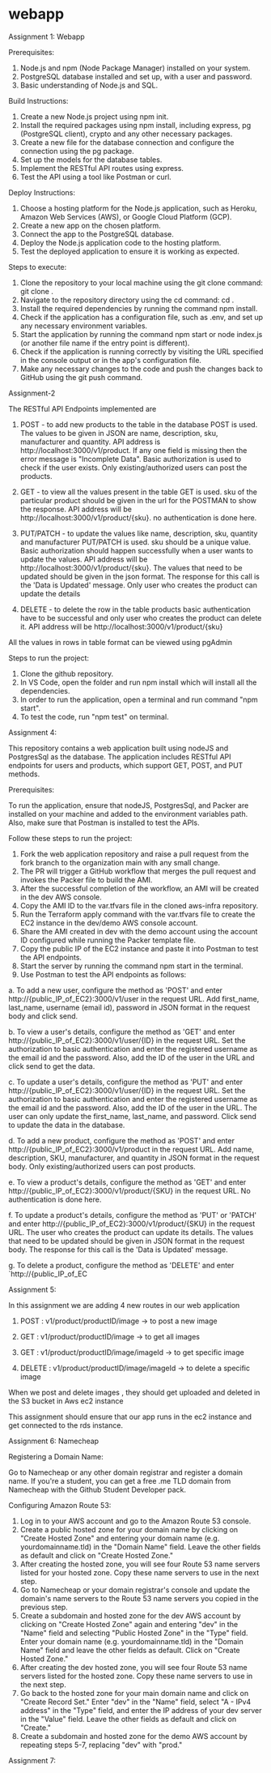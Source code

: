# webapp

Assignment 1: Webapp


Prerequisites:

1. Node.js and npm (Node Package Manager) installed on your system.
2. PostgreSQL database installed and set up, with a user and password.
3. Basic understanding of Node.js and SQL.

Build Instructions:

1. Create a new Node.js project using npm init.
2. Install the required packages using npm install, including express, pg (PostgreSQL client), crypto and any other necessary packages.
3. Create a new file for the database connection and configure the connection using the pg package.
4. Set up the models for the database tables.
5. Implement the RESTful API routes using express.
6. Test the API using a tool like Postman or curl.

Deploy Instructions:

1. Choose a hosting platform for the Node.js application, such as Heroku, Amazon Web Services (AWS), or Google Cloud Platform (GCP).
2. Create a new app on the chosen platform.
3. Connect the app to the PostgreSQL database.
4. Deploy the Node.js application code to the hosting platform.
5. Test the deployed application to ensure it is working as expected.

Steps to execute:

1. Clone the repository to your local machine using the git clone command: git clone <repository-url>.
2. Navigate to the repository directory using the cd command: cd <repository-directory>.
3. Install the required dependencies by running the command npm install.
4. Check if the application has a configuration file, such as .env, and set up any necessary environment variables.
5. Start the application by running the command npm start or node index.js (or another file name if the entry point is different).
6. Check if the application is running correctly by visiting the URL specified in the console output or in the app's configuration file.
7. Make any necessary changes to the code and push the changes back to GitHub using the git push command.

Assignment-2

The RESTful API Endpoints implemented are

1. POST - to add new products to the table in the database POST is used. The values to be given in JSON are name, description, sku, manufacturer and quantity. API address is http://localhost:3000/v1/product. If any one field is missing then the error message is "Incomplete Data". Basic authorization is used to check if the user exists. Only existing/authorized users can post the products.
 
2. GET - to view all the values present in the table GET is used. sku of the particular product should be given in the url for the POSTMAN to show the response. API address will be http://localhost:3000/v1/product/{sku}. no authentication is done here.
 
3. PUT/PATCH - to update the values like name, description, sku, quantity and manufacturer PUT/PATCH is used. sku should be a unique value. Basic authorization should happen successfully when a user wants to update the values. API address will be http://localhost:3000/v1/product/{sku}. The values that need to be updated should be given in the json format. The response for this call is the 'Data is Updated' message. Only user who creates the product can update the details

4. DELETE - to delete the row in the table products basic authentication have to be successful and only user who creates the product can delete it. API address will be http://localhost:3000/v1/product/{sku}

All the values in rows in table format can be viewed using pgAdmin

Steps to run the project:

1. Clone the github repository.
2. In VS Code, open the folder and run npm install which will install all the dependencies.
3. In order to run the application, open a terminal and run command "npm start".
4. To test the code, run "npm test" on terminal.

Assignment 4:

This repository contains a web application built using nodeJS and PostgresSql as the database. The application includes RESTful API endpoints for users and products, which support GET, POST, and PUT methods.

Prerequisites:

To run the application, ensure that nodeJS, PostgresSql, and Packer are installed on your machine and added to the environment variables path. Also, make sure that Postman is installed to test the APIs.

Follow these steps to run the project:

1. Fork the web application repository and raise a pull request from the fork branch to the organization main with any small change.
2. The PR will trigger a GitHub workflow that merges the pull request and invokes the Packer file to build the AMI.
3. After the successful completion of the workflow, an AMI will be created in the dev AWS console.
4. Copy the AMI ID to the var.tfvars file in the cloned aws-infra repository.
5. Run the Terraform apply command with the var.tfvars file to create the EC2 instance in the dev/demo AWS console account.
6. Share the AMI created in dev with the demo account using the account ID configured while running the Packer template file.
7. Copy the public IP of the EC2 instance and paste it into Postman to test the API endpoints.
8. Start the server by running the command npm start in the terminal.
9. Use Postman to test the API endpoints as follows:

a. To add a new user, configure the method as 'POST' and enter http://{public_IP_of_EC2}:3000/v1/user in the request URL. Add first_name, last_name, username (email id), password in JSON format in the request body and click send.

b. To view a user's details, configure the method as 'GET' and enter http://{public_IP_of_EC2}:3000/v1/user/{ID} in the request URL. Set the authorization to basic authentication and enter the registered username as the email id and the password. Also, add the ID of the user in the URL and click send to get the data.

c. To update a user's details, configure the method as 'PUT' and enter http://{public_IP_of_EC2}:3000/v1/user/{ID} in the request URL. Set the authorization to basic authentication and enter the registered username as the email id and the password. Also, add the ID of the user in the URL. The user can only update the first_name, last_name, and password. Click send to update the data in the database.

d. To add a new product, configure the method as 'POST' and enter http://{public_IP_of_EC2}:3000/v1/product in the request URL. Add name, description, SKU, manufacturer, and quantity in JSON format in the request body. Only existing/authorized users can post products.

e. To view a product's details, configure the method as 'GET' and enter http://{public_IP_of_EC2}:3000/v1/product/{SKU} in the request URL. No authentication is done here.

f. To update a product's details, configure the method as 'PUT' or 'PATCH' and enter http://{public_IP_of_EC2}:3000/v1/product/{SKU} in the request URL. The user who creates the product can update its details. The values that need to be updated should be given in JSON format in the request body. The response for this call is the 'Data is Updated' message.

g. To delete a product, configure the method as 'DELETE' and enter `http://{public_IP_of_EC

Assignment 5:

In this assignment we are adding 4 new routes in our web application

1. POST : v1/product/productID/image -> to post a new image

2. GET : v1/product/productID/image -> to get all images

3. GET : v1/product/productID/image/imageId -> to get specific image

4. DELETE : v1/product/productID/image/imageId -> to delete a specific image

When we post and delete images , they should get uploaded and deleted in the S3 bucket in Aws ec2 instance

This assignment should ensure that our app runs in the ec2 instance and get connected to the rds instance.

Assignment 6: Namecheap

Registering a Domain Name:

Go to Namecheap or any other domain registrar and register a domain name. If you're a student, you can get a free .me TLD domain from Namecheap with the Github Student Developer pack.

Configuring Amazon Route 53:

1. Log in to your AWS account and go to the Amazon Route 53 console.
2. Create a public hosted zone for your domain name by clicking on "Create Hosted Zone" and entering your domain name (e.g. yourdomainname.tld) in the "Domain Name" field. Leave the other fields as default and click on "Create Hosted Zone."
3. After creating the hosted zone, you will see four Route 53 name servers listed for your hosted zone. Copy these name servers to use in the next step.
4. Go to Namecheap or your domain registrar's console and update the domain's name servers to the Route 53 name servers you copied in the previous step.
5. Create a subdomain and hosted zone for the dev AWS account by clicking on "Create Hosted Zone" again and entering "dev" in the "Name" field and selecting "Public Hosted Zone" in the "Type" field. Enter your domain name (e.g. yourdomainname.tld) in the "Domain Name" field and leave the other fields as default. Click on "Create Hosted Zone."
6. After creating the dev hosted zone, you will see four Route 53 name servers listed for the hosted zone. Copy these name servers to use in the next step.
7. Go back to the hosted zone for your main domain name and click on "Create Record Set." Enter "dev" in the "Name" field, select "A - IPv4 address" in the "Type" field, and enter the IP address of your dev server in the "Value" field. Leave the other fields as default and click on "Create."
8. Create a subdomain and hosted zone for the demo AWS account by repeating steps 5-7, replacing "dev" with "prod."

Assignment 7: